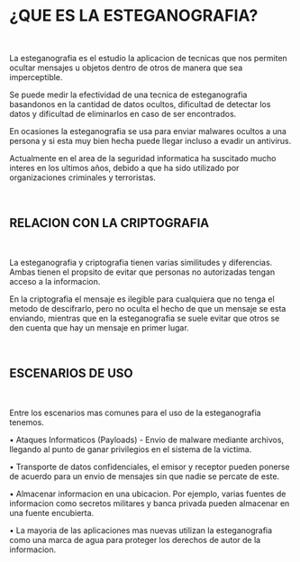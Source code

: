 # ¿QUE ES LA ESTEGANOGRAFIA? #

<br>

La esteganografia es el estudio la aplicacion de tecnicas que nos permiten ocultar mensajes u objetos dentro de otros de manera que sea imperceptible.

Se puede medir la efectividad de una tecnica de esteganografia basandonos en la cantidad de datos ocultos, dificultad de detectar los datos y dificultad de eliminarlos en caso de ser encontrados.

En ocasiones la esteganografia se usa para enviar malwares ocultos a una persona y si esta muy bien hecha puede llegar incluso a evadir un antivirus.

Actualmente en el area de la seguridad informatica ha suscitado mucho interes en los ultimos años, debido a que ha sido utilizado por organizaciones criminales y terroristas.

<br>

## RELACION CON LA CRIPTOGRAFIA ##

<br>

La esteganografia y criptografia tienen varias similitudes y diferencias. Ambas tienen el propsito de evitar que personas no autorizadas tengan acceso a la informacion.

En la criptografia el mensaje es ilegible para cualquiera que no tenga el metodo de descifrarlo, pero no oculta el hecho de que un mensaje se esta enviando, mientras que en la esteganografia se suele evitar que otros se den cuenta que hay un mensaje en primer lugar.

<br>

## ESCENARIOS DE USO ##

<br>

Entre los escenarios mas comunes para el uso de la esteganografia tenemos.

•		Ataques Informaticos (Payloads) - Envio de malware mediante archivos, llegando al punto de ganar privilegios en el sistema de la victima.

•		Transporte de datos confidenciales, el emisor y receptor pueden ponerse de acuerdo para un envio de mensajes sin que nadie se percate de este.

•		Almacenar informacion en una ubicacion. Por ejemplo, varias fuentes de informacion como secretos militares y banca privada  pueden almacenar en una fuente encubierta.

•		La mayoria de las aplicaciones mas nuevas utilizan la esteganografia como una marca de agua para proteger los derechos de autor de la informacion.